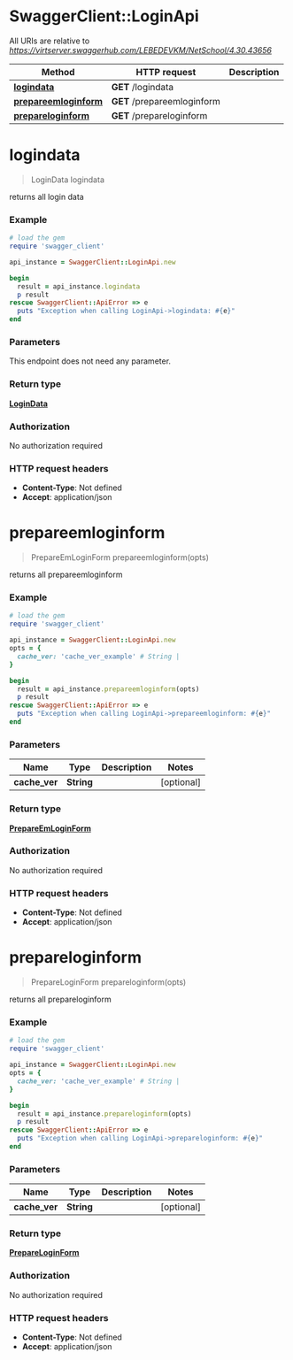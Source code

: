 # SwaggerClient::LoginApi

All URIs are relative to *https://virtserver.swaggerhub.com/LEBEDEVKM/NetSchool/4.30.43656*

Method | HTTP request | Description
------------- | ------------- | -------------
[**logindata**](LoginApi.md#logindata) | **GET** /logindata | 
[**prepareemloginform**](LoginApi.md#prepareemloginform) | **GET** /prepareemloginform | 
[**prepareloginform**](LoginApi.md#prepareloginform) | **GET** /prepareloginform | 

# **logindata**
> LoginData logindata



returns all login data

### Example
```ruby
# load the gem
require 'swagger_client'

api_instance = SwaggerClient::LoginApi.new

begin
  result = api_instance.logindata
  p result
rescue SwaggerClient::ApiError => e
  puts "Exception when calling LoginApi->logindata: #{e}"
end
```

### Parameters
This endpoint does not need any parameter.

### Return type

[**LoginData**](LoginData.md)

### Authorization

No authorization required

### HTTP request headers

 - **Content-Type**: Not defined
 - **Accept**: application/json



# **prepareemloginform**
> PrepareEmLoginForm prepareemloginform(opts)



returns all prepareemloginform

### Example
```ruby
# load the gem
require 'swagger_client'

api_instance = SwaggerClient::LoginApi.new
opts = { 
  cache_ver: 'cache_ver_example' # String | 
}

begin
  result = api_instance.prepareemloginform(opts)
  p result
rescue SwaggerClient::ApiError => e
  puts "Exception when calling LoginApi->prepareemloginform: #{e}"
end
```

### Parameters

Name | Type | Description  | Notes
------------- | ------------- | ------------- | -------------
 **cache_ver** | **String**|  | [optional] 

### Return type

[**PrepareEmLoginForm**](PrepareEmLoginForm.md)

### Authorization

No authorization required

### HTTP request headers

 - **Content-Type**: Not defined
 - **Accept**: application/json



# **prepareloginform**
> PrepareLoginForm prepareloginform(opts)



returns all prepareloginform

### Example
```ruby
# load the gem
require 'swagger_client'

api_instance = SwaggerClient::LoginApi.new
opts = { 
  cache_ver: 'cache_ver_example' # String | 
}

begin
  result = api_instance.prepareloginform(opts)
  p result
rescue SwaggerClient::ApiError => e
  puts "Exception when calling LoginApi->prepareloginform: #{e}"
end
```

### Parameters

Name | Type | Description  | Notes
------------- | ------------- | ------------- | -------------
 **cache_ver** | **String**|  | [optional] 

### Return type

[**PrepareLoginForm**](PrepareLoginForm.md)

### Authorization

No authorization required

### HTTP request headers

 - **Content-Type**: Not defined
 - **Accept**: application/json



